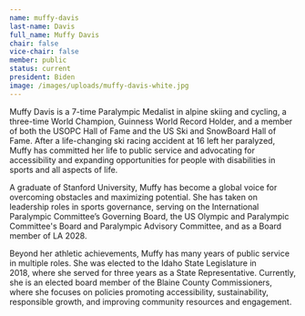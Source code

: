 ```yaml
---
name: muffy-davis
last-name: Davis
full_name: Muffy Davis
chair: false
vice-chair: false
member: public
status: current
president: Biden
image: /images/uploads/muffy-davis-white.jpg
---
```

Muffy Davis is a 7-time Paralympic Medalist in alpine skiing and cycling, a three-time World Champion, Guinness World Record Holder, and a member of both the USOPC Hall of Fame and the US Ski and SnowBoard Hall of Fame. After a life-changing ski racing accident at 16 left her paralyzed, Muffy has committed her life to public service and advocating for accessibility and expanding opportunities for people with disabilities in sports and all aspects of life.

A graduate of Stanford University, Muffy has become a global voice for overcoming obstacles and maximizing potential. She has taken on leadership roles in sports governance, serving on the International Paralympic Committee’s Governing Board, the US Olympic and Paralympic Committee's Board and Paralympic Advisory Committee, and as a Board member of LA 2028.

Beyond her athletic achievements, Muffy has many years of public service in multiple roles. She was elected to the Idaho State Legislature in 2018, where she served for three years as a State Representative. Currently, she is an elected board member of the Blaine County Commissioners, where she focuses on policies promoting accessibility, sustainability, responsible growth, and improving community resources and engagement.
